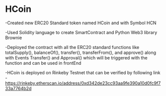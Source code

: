# HCoin
-Created new ERC20 Standard token named HCoin and with Symbol HCN

-Used Solidity language to create SmartContract and Python Web3 library Brownie

-Deployed the contract with all the ERC20 standard functions like totalSupply(), balanceOf(), transfer(), transferFrom(), and approve()
along with Events Transfer() and Approval() which will be triggered with the function and can be used in frontEnd

-HCoin is deployed on Rinkeby Testnet that can be verified by following link - https://rinkeby.etherscan.io/address/0xd342de23cc93aa9fe390a10d0fc9f733a7764b2d

